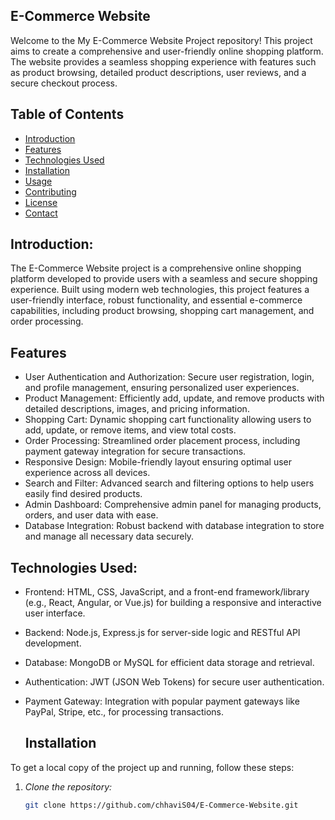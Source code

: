 ## E-Commerce Website
Welcome to the My E-Commerce Website Project repository! This project aims to create a comprehensive and user-friendly online shopping platform. The website provides a seamless shopping experience with features such as product browsing, detailed product descriptions, user reviews, and a secure checkout process.

## Table of Contents

- [Introduction](#introduction)
- [Features](#features)
- [Technologies Used](#technologies-used)
- [Installation](#installation)
- [Usage](#usage)
- [Contributing](#contributing)
- [License](#license)
- [Contact](#contact)

## Introduction:
The E-Commerce Website project is a comprehensive online shopping platform developed to provide users with a seamless and secure shopping experience. Built using modern web technologies, this project features a user-friendly interface, robust functionality, and essential e-commerce capabilities, including product browsing, shopping cart management, and order processing.

## Features
- User Authentication and Authorization: Secure user registration, login, and profile management, ensuring personalized user experiences.
- Product Management: Efficiently add, update, and remove products with detailed descriptions, images, and pricing information.
- Shopping Cart: Dynamic shopping cart functionality allowing users to add, update, or remove items, and view total costs.
- Order Processing: Streamlined order placement process, including payment gateway integration for secure transactions.
- Responsive Design: Mobile-friendly layout ensuring optimal user experience across all devices.
- Search and Filter: Advanced search and filtering options to help users easily find desired products.
- Admin Dashboard: Comprehensive admin panel for managing products, orders, and user data with ease.
- Database Integration: Robust backend with database integration to store and manage all necessary data securely.

## Technologies Used:

- Frontend: HTML, CSS, JavaScript, and a front-end framework/library (e.g., React, Angular, or Vue.js) for building a responsive and interactive user interface.
- Backend: Node.js, Express.js for server-side logic and RESTful API development.
- Database: MongoDB or MySQL for efficient data storage and retrieval.
- Authentication: JWT (JSON Web Tokens) for secure user authentication.
- Payment Gateway: Integration with popular payment gateways like PayPal, Stripe, etc., for processing transactions.

  ## Installation

To get a local copy of the project up and running, follow these steps:

1. *Clone the repository:*

   ```bash
   git clone https://github.com/chhaviS04/E-Commerce-Website.git
